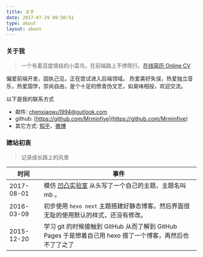 ```yaml
---
title: 关于
date: 2017-07-29 00:50:51
type: about
layout: about
---
```


### 关于我

> 一个有着百度情结的小菜鸟，在前端路上不停爬行。[在线简历 Online CV](http://blog.minfive.com/)

偏爱前端开发，固执己见，正在尝试进入后端领域。
热爱美好失误，热爱独立音乐，热爱国学，崇尚自由，是个十足的愤青伪文艺，如臭味相投，欢迎交流。


以下是我的联系方式

* 邮件: [chenxiaowu1994@outlook.com](mailto:chenxiaowu1994@outlook.com)
* github: [https://github.com/Mrminfive](https://github.com/Mrminfive)
* 其它方式: [知乎](https://www.zhihu.com/people/zuo-er-duo-dong-wu)、[微博](http://weibo.com/p/1005056092592491)


### 建站初衷

> 记录成长路上的风景

| 时间       | 事件     |
| --------   | -----   |
| 2017-08-01 | 模仿 [凹凸实验室](https://aotu.io) 从头写了一个自己的主题，主题名叫 mb 。 |
| 2016-03-09 | 初步使用 `hexo next` 主题搭建好静态博客。然后界面很无耻的使用默认的样式，还没有修改。 |
| 2015-12-20 | 学习 git 的时候接触到 GitHub 从而了解到 GitHub Pages 于是想着自己用 hexo 搭了一个博客，再然后也不了了之了 |